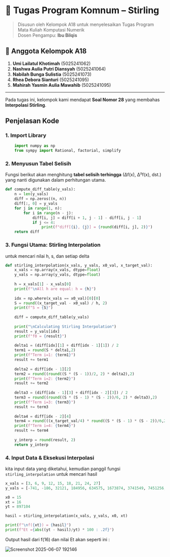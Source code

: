 # 🧮 Tugas Program Komnum – Stirling

> Disusun oleh Kelompok A18 untuk menyelesaikan Tugas Program Mata Kuliah Komputasi Numerik  
> Dosen Pengampu: **Ibu Bilqis**


## 👥 Anggota Kelompok A18

1. **Umi Lailatul Khotimah** (5025241062)
2. **Nashwa Aulia Putri Diansyah** (5025241064)
3. **Nabilah Bunga Sulistia** (5025241073)
4. **Rhea Debora Sianturi** (5025241095)
5. **Mahirah Yasmin Aulia Mawahib** (5025241095)

---
Pada tugas ini, kelompok kami mendapat **Soal Nomor 28** yang membahas **Interpolasi Stirling**.

## Penjelasan Kode

### 1. Import Library
    
```python
    import numpy as np
    from sympy import Rational, factorial, simplify
```

### 2. Menyusun Tabel Selisih

Fungsi berikut akan menghitung **tabel selisih terhingga** (∆f(x), ∆²f(x), dst.) yang nanti digunakan dalam perhitungan utama.
    
```python
def compute_diff_table(y_vals):
    n = len(y_vals)
    diff = np.zeros((n, n))
    diff[:, 0] = y_vals
    for j in range(1, n):
        for i in range(n - j):
            diff[i, j] = diff[i + 1, j - 1] - diff[i, j - 1]
            if j <= 4:
                print(f"diff[{i}, {j}] = {round(diff[i, j], 2)}")
    return diff
```

### 3. Fungsi Utama: Stirling Interpolation
   
untuk mencari nilai h, s, dan setiap delta

```python
def stirling_interpolation(x_vals, y_vals, x0_val, x_target_val):
    x_vals = np.array(x_vals, dtype=float)
    y_vals = np.array(y_vals, dtype=float)
    
    h = x_vals[1] - x_vals[0]
    print(f"\nAll h are equal: h = {h}")
    
    idx = np.where(x_vals == x0_val)[0][0]
    S = round((x_target_val - x0_val) / h, 2)
    print(f"S = {S}")
    
    diff = compute_diff_table(y_vals)
    
    print("\nCalculating Stirling Interpolation")
    result = y_vals[idx]
    print(f"f0 = {result}")
    
    delta1 = (diff[idx][1] + diff[idx - 1][1]) / 2
    term1 = round(S * delta1,2)
    print(f"Term i=1: {term1}")
    result += term1
    
    delta2 = diff[idx - 1][2]
    term2 = round((round((S * (S - 1))/2, 2) * delta2),2)
    print(f"Term i=2: {term2}")
    result += term2
    
    delta3 = (diff[idx - 1][3] + diff[idx - 2][3]) / 2
    term3 = round((round((S * (S - 1) * (S - 2))/6, 2) * delta3),2)
    print(f"Term i=3: {term3}")
    result += term3
    
    delta4 = diff[idx - 2][4]
    term4 = round(((x_target_val/4) * round((S * (S - 1) * (S - 2))/6,2) * delta4),2)
    print(f"Term i=4: {term4}")
    result += term4
    
    y_interp = round(result, 2)
    return y_interp
```

### 4. Input Data & Eksekusi Interpolasi
    
kita input data yang diketahui, kemudian panggil fungsi `stirling_interpolation` untuk mencari hasil
    
```python
x_vals = [3, 6, 9, 12, 15, 18, 21, 24, 27]
y_vals = [-741, -186, 32121, 184956, 634575, 1673874, 3741549, 7451256, 13620771]

x0 = 15
xt = 16
yt = 897104

hasil = stirling_interpolation(x_vals, y_vals, x0, xt)

print(f"\nf({xt}) = {hasil}")
print(f"Et ={abs((yt - hasil)/yt) * 100 : .2f}")
```

Output hasil dari f(16) dan nilai Et akan seperti ini :
    
![Screenshot 2025-06-07 192146](https://github.com/user-attachments/assets/2e16ed28-1f1c-4c32-92b2-77de53813ad5)

   
